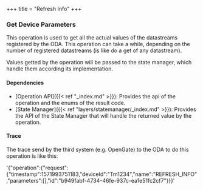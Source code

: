 +++
title = "Refresh Info"
+++

### Get Device Parameters

This operation is used to get all the actual values of the datastreams registered by the ODA. This operation can take a while,
depending on the number of registered datastreams (is like do a get of any datastream).

Values getted by the operation will be passed to the state manager, which handle them according its implementation.

#### Dependencies

* [Operation API]({{< ref "_index.md" >}}): Provides the api of the operation and the enums of the result code.
* [State Manager]({{< ref "layers/statemanager/_index.md" >}}): Provides the API of the State Manager that will handle the returned value by the operation.

#### Trace

The trace send by the third system (e.g. OpenGate) to the ODA to do this operation is like this:

'{"operation":{"request":{"timestamp":1571993751183,"deviceId":"Tm1234","name":"REFRESH_INFO","parameters":[],"id":"b949fabf-4734-46fe-937c-ea1e51fc2cf7"}}}'
